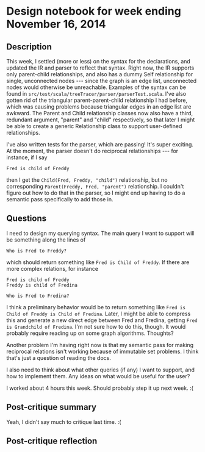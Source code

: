 # Design notebook for week ending November 16, 2014

## Description

This week, I settled (more or less) on the syntax for the declarations, and
updated the IR and parser to reflect that syntax.  Right now, the IR supports
only parent-child relationships, and also has a dummy Self relationship for
single, unconnected nodes --- since the graph is an edge list, unconnected
nodes would otherwise be unreachable.  Examples of the syntax can be found in
`src/test/scala/treeTracer/parser/parserTest.scala`.  I've also gotten rid of
the triangular parent-parent-child relationship I had before, which was causing
problems because triangular edges in an edge list are awkward.  The Parent and
Child relationship classes now also have a third, redundant argument, "parent"
and "child" respectively, so that later I might be able to create a generic
Relationship class to support user-defined relationships.

I've also written tests for the parser, which are passing!  It's super
exciting.  At the moment, the parser doesn't do reciprocal relationships ---
for instance, if I say 

```
Fred is child of Freddy
```

then I get the `Child(Fred, Freddy, "child")` relationship, but no
corresponding `Parent(Freddy, Fred, "parent")` relationship.  I couldn't figure
out how to do that in the parser, so I might end up having to do a semantic
pass specifically to add those in.

## Questions

I need to design my querying syntax.  The main query I want to support will be
something along the lines of

```
Who is Fred to Freddy?
```

which should return something like `Fred is Child of Freddy`.  If there are
more complex relations, for instance

```
Fred is child of Freddy
Freddy is child of Fredina

Who is Fred to Fredina?
```

I think a preliminary behavior would be to return something like `Fred is Child
of Freddy is Child of Fredina`.  Later, I might be able to compress this and
generate a new direct edge between Fred and Fredina, getting `Fred is
Grandchild of Fredina`.  I'm not sure how to do this, though.  It would
probably require reading up on some graph algorithms.  Thoughts?

Another problem I'm having right now is that my semantic pass for making
reciprocal relations isn't working because of immutable set problems.  I think
that's just a question of reading the docs.

I also need to think about what other queries (if any) I want to support, and
how to implement them.  Any ideas on what would be useful for the user?


I worked about 4 hours this week.  Should probably step it up next week. :(

## Post-critique summary

Yeah, I didn't say much to critique last time. :(

## Post-critique reflection
